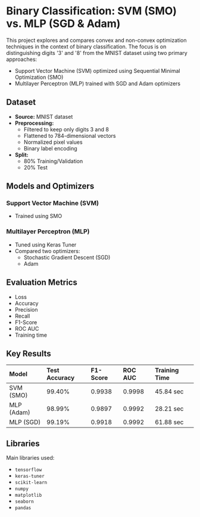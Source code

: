 # Binary Classification: SVM (SMO) vs. MLP (SGD & Adam)

This project explores and compares convex and non-convex optimization techniques in the context of binary classification. The focus is on distinguishing digits '3' and '8' from the MNIST dataset using two primary approaches:
* Support Vector Machine (SVM) optimized using Sequential Minimal Optimization (SMO)
* Multilayer Perceptron (MLP) trained with SGD and Adam optimizers

## Dataset

* **Source:** MNIST dataset
* **Preprocessing:**
    * Filtered to keep only digits 3 and 8
    * Flattened to 784-dimensional vectors
    * Normalized pixel values
    * Binary label encoding
* **Split:**
    * 80% Training/Validation
    * 20% Test

## Models and Optimizers

### Support Vector Machine (SVM)
* Trained using SMO

### Multilayer Perceptron (MLP)
* Tuned using Keras Tuner
* Compared two optimizers:
    * Stochastic Gradient Descent (SGD)
    * Adam

## Evaluation Metrics

* Loss
* Accuracy
* Precision
* Recall
* F1-Score
* ROC AUC
* Training time

## Key Results

| Model     | Test Accuracy | F1-Score | ROC AUC | Training Time |
| :-------- | :------------ | :------- | :------ | :------------ |
| SVM (SMO) | 99.40%        | 0.9938   | 0.9998  | 45.84 sec     |
| MLP (Adam)| 98.99%        | 0.9897   | 0.9992  | 28.21 sec     |
| MLP (SGD) | 99.19%        | 0.9918   | 0.9992  | 61.88 sec     |

## Libraries

Main libraries used:
* `tensorflow`
* `keras-tuner`
* `scikit-learn`
* `numpy`
* `matplotlib`
* `seaborn`
* `pandas`
